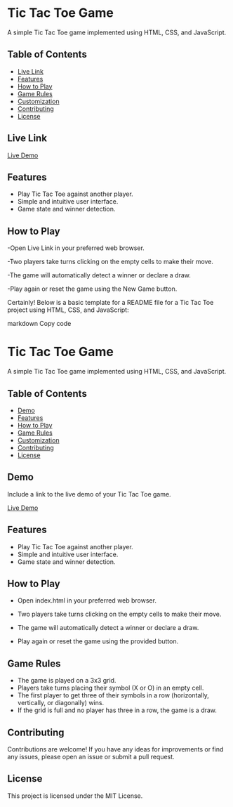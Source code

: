 # Tic Tac Toe Game

A simple Tic Tac Toe game implemented using HTML, CSS, and JavaScript.

## Table of Contents

- [Live Link](#live-link)
- [Features](#features)
- [How to Play](#how-to-play)
- [Game Rules](#game-rules)
- [Customization](#customization)
- [Contributing](#contributing)
- [License](#license)

## Live Link

[Live Demo](https://tictactoestar.netlify.app/)

## Features

- Play Tic Tac Toe against another player.
- Simple and intuitive user interface.
- Game state and winner detection.

## How to Play
-Open Live Link in your preferred web browser.

-Two players take turns clicking on the empty cells to make their move.

-The game will automatically detect a winner or declare a draw.

-Play again or reset the game using the New Game button.


Certainly! Below is a basic template for a README file for a Tic Tac Toe project using HTML, CSS, and JavaScript:

markdown
Copy code
# Tic Tac Toe Game

A simple Tic Tac Toe game implemented using HTML, CSS, and JavaScript.

## Table of Contents

- [Demo](#demo)
- [Features](#features)
- [How to Play](#how-to-play)
- [Game Rules](#game-rules)
- [Customization](#customization)
- [Contributing](#contributing)
- [License](#license)

## Demo

Include a link to the live demo of your Tic Tac Toe game.

[Live Demo](#)

## Features

- Play Tic Tac Toe against another player.
- Simple and intuitive user interface.
- Game state and winner detection.

## How to Play

- Open index.html in your preferred web browser.

- Two players take turns clicking on the empty cells to make their move.

- The game will automatically detect a winner or declare a draw.

- Play again or reset the game using the provided button.

## Game Rules
- The game is played on a 3x3 grid.
- Players take turns placing their symbol (X or O) in an empty cell.
- The first player to get three of their symbols in a row (horizontally, vertically, or diagonally) wins.
- If the grid is full and no player has three in a row, the game is a draw.

## Contributing
Contributions are welcome! If you have any ideas for improvements or find any issues, please open an issue or submit a pull request.

## License
This project is licensed under the MIT License.
